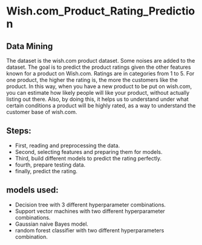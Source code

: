 # Wish.com_Product_Rating_Prediction
## Data Mining

The dataset is the wish.com product dataset. Some noises are added to the dataset. The goal is to predict the product ratings given the other features known for a product on Wish.com. Ratings are in categories from 1 to 5. For one product, the higher the rating is, the more the customers like the product. In this way, when you have a new product to be put on wish.com, you can estimate how likely people will like your product, without actually listing out there. Also, by doing this, it helps us to understand under what certain conditions a product will be highly rated, as a way to understand the customer base of wish.com.

## Steps:
- First, reading and preprocessing the data.
- Second, selecting features and preparing them for models.
- Third, build different models to predict the rating perfectly.
- fourth, prepare testing data.
- finally, predict the rating.

## models used:
- Decision tree with 3 different hyperparameter combinations.
- Support vector machines with two different hyperparameter combinations.
- Gaussian naive Bayes model.
- random forest classifier with two different hyperparameters combination.
